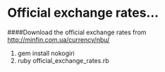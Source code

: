 # Official exchange rates...
####Download the official exchange rates from http://minfin.com.ua/currency/nbu/

1. gem install nokogiri
2. ruby official_exchange_rates.rb
